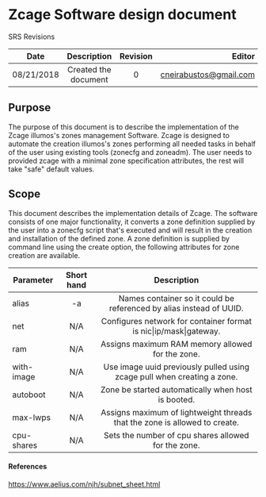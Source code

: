 # Zcage Software design document 


SRS Revisions

| Date       | Description          | Revision | Editor                 |
| ---------- | :------------------: | :------: | ---------------------: |
| 08/21/2018 | Created the document | 0        | cneirabustos@gmail.com |


## **Purpose**

The purpose of this document is to describe the implementation of the Zcage illumos's zones management Software.
Zcage is designed to automate the creation illumos's zones performing all needed tasks in behalf of the user using existing tools (zonecfg and zoneadm). The user needs to provided zcage with a minimal zone specification attributes, the rest will take "safe" default values.

## **Scope**

This document describes the implementation details of Zcage. The software consists of one major functionality, it converts a zone definition supplied by the user into a zonecfg script that's executed and will result in the creation and installation of the defined zone.
A zone definition is supplied by command line using the create option, the following attributes for zone creation are available.


| Parameter       | Short hand | Description                                                                     |
| --------------- | :--------: | :------------------------------------------------------------------------------:|
| alias           | -a         |  Names container so it could be referenced by alias instead of UUID.            |    
| net             |  N/A       |  Configures network for container format is nic\|ip/mask\|gateway.              |
| ram             |  N/A       |  Assigns maximum RAM memory allowed for the zone.                               |       
| with-image      |  N/A       |  Use image uuid previously pulled using zcage pull when creating a zone.        |
| autoboot        |  N/A       |  Zone be started automatically when host is booted.                             |
| max-lwps        |  N/A       |  Assigns maximum of lightweight threads that the zone is allowed to create.     | 
| cpu-shares      |  N/A       |  Sets the number of cpu shares allowed for the zone.                            |
       

#### References
https://www.aelius.com/njh/subnet_sheet.html
